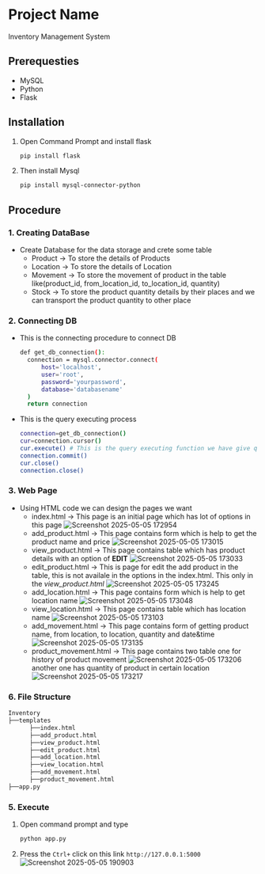 # Project Name
Inventory Management System
## Prerequesties
- MySQL
- Python
- Flask
## Installation 
1. Open Command Prompt and install flask
   ```bash
   pip install flask
   ```
2. Then install Mysql
   ```bash
   pip install mysql-connector-python
   ```
## Procedure
### 1. Creating DataBase
- Create Database for the data storage and crete some table
  - Product -> To store the details of Products
  - Location -> To store the details of Location
  - Movement -> To store the movement of product in the table like(product_id, from_location_id, to_location_id, quantity)
  - Stock -> To store the product quantity details by their places and we can transport the product quantity to other place
### 2. Connecting DB
- This is the connecting procedure to connect DB
  ```bash
  def get_db_connection():
    connection = mysql.connector.connect(
        host='localhost',
        user='root',
        password='yourpassword',
        database='databasename'
    )
    return connection
  ```
- This is the query executing process
  ```bash
  connection=get_db_connection()
  cur=connection.cursor()
  cur.execute() # This is the query executing function we have give query here
  connection.commit()
  cur.close()
  connection.close()
  ```
### 3. Web Page 
- Using HTML code we can design the pages we want
  - index.html -> This page is an initial page which has lot of options in this page
    ![Screenshot 2025-05-05 172954](https://github.com/user-attachments/assets/5c209f5b-8976-4c8b-9508-8315221d921a)
  - add_product.html -> This page contains form which is help to get the product name and price
    ![Screenshot 2025-05-05 173015](https://github.com/user-attachments/assets/2e64e2e4-9fd4-40a0-b8bc-7a4b080bbd00)
  - view_product.html -> This page contains table which has product details with an option of **EDIT**
    ![Screenshot 2025-05-05 173033](https://github.com/user-attachments/assets/9454c74f-be67-49e9-a949-d226f1b43aba)
  - edit_product.html -> This is page for edit the add product in the table, this is not availale in the options in the index.html. This only in the *view_product.html*
    ![Screenshot 2025-05-05 173245](https://github.com/user-attachments/assets/7c5b4d2a-32ba-4ed3-86e8-4301729ecf8a)
  - add_location.html -> This page contains form which is help to get location name
    ![Screenshot 2025-05-05 173048](https://github.com/user-attachments/assets/0721f2f1-4d62-4e71-8bda-a2122c111f42)
  - view_location.html -> This page contains table which has location name
    ![Screenshot 2025-05-05 173103](https://github.com/user-attachments/assets/5206ae08-e708-4382-804c-999543b1c6c7)
  - add_movement.html -> This page contains form of getting product name, from location, to location, quantity and date&time
    ![Screenshot 2025-05-05 173135](https://github.com/user-attachments/assets/4dfeb23e-c012-4b9d-a898-8da87dff4ce5)
  - product_movement.html -> This page contains two table one for history of product movement
    ![Screenshot 2025-05-05 173206](https://github.com/user-attachments/assets/baa6ffe2-6401-4994-92f6-088f8238e57c)
    another one has quantity of product in certain location
    ![Screenshot 2025-05-05 173217](https://github.com/user-attachments/assets/c7cbf490-a222-434f-bcef-af8000322f34)
### 6. File Structure
```bash
Inventory
├──templates
      ├──index.html
      ├──add_product.html
      ├──view_product.html
      ├──edit_product.html
      ├──add_location.html
      ├──view_location.html
      ├──add_movement.html
      ├──product_movement.html
├──app.py
```
### 5. Execute
1. Open command prompt and type
   ```bash
   python app.py
   ```
2. Press the ```Ctrl+``` click on this link ```http://127.0.0.1:5000```
   ![Screenshot 2025-05-05 190903](https://github.com/user-attachments/assets/77bf3dc9-0394-44ed-b86c-6d26cf83ff29)
